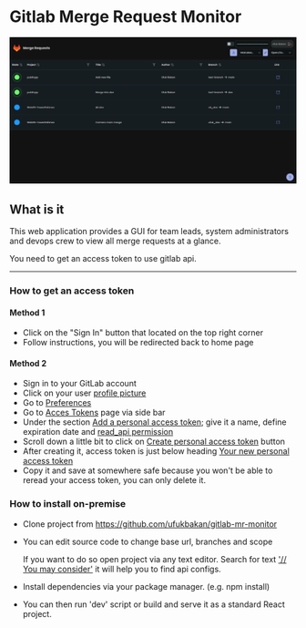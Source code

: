 # Gitlab Merge Request Monitor

![Gitlab Merge Request Monitor Screen Shot](ss.png)

## What is it
This web application provides a GUI for team leads, system administrators and devops crew to view all merge requests at a glance.

You need to get an access token to use gitlab api.

___
### How to get an access token

#### Method 1
- Click on the "Sign In" button that located on the top right corner
- Follow instructions, you will be redirected back to home page

#### Method 2
- Sign in to your GitLab account
- Click on your user <u>profile picture</u>
- Go to <u>Preferences</u>
- Go to <u>Acces Tokens</u> page via side bar
- Under the section <u>Add a personal access token</u>; give it a name, define expiration date and <u>read_api permission</u>
- Scroll down a little bit to click on <u>Create personal access token</u> button
- After creating it, access token is just below heading <u>Your new personal access token</u>
- Copy it and save at somewhere safe because you won't be able to reread your access token, you can only delete it.

### How to install on-premise

- Clone project from <a href="https://github.com/ufukbakan/gitlab-mr-monitor" target="_blank">https://github.com/ufukbakan/gitlab-mr-monitor</a>
- You can edit source code to change base url, branches and scope


    If you want to do so open project via any text editor.
    Search for text <u>'// You may consider'</u> it will help you to find api configs.

- Install dependencies via your package manager. (e.g. npm install)
- You can then run 'dev' script or build and serve it as a standard React project.

